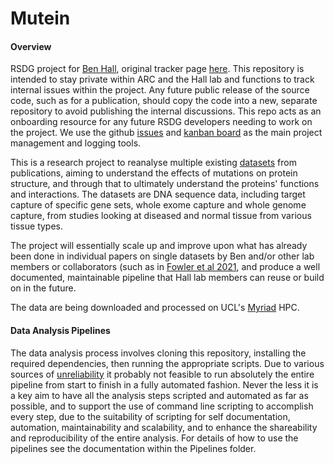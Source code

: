 # Mutein
#### Overview
RSDG project for [Ben Hall](https://iris.ucl.ac.uk/iris/browse/profile?upi=BHALL50), original tracker page [here](https://github.com/UCL-RITS/research-software-opportunities/issues/549). This repository is intended to stay private within ARC and the Hall lab and functions to track internal issues within the project. Any future public release of the source code, such as for a publication, should copy the code into a new, separate repository to avoid publishing the internal discussions. This repo acts as an onboarding resource for any future RSDG developers needing to work on the project. We use the github [issues](https://github.com/UCL/Mutein/issues) and [kanban board](https://github.com/UCL/Mutein/projects/1) as the main project management and logging tools.

This is a research project to reanalyse multiple existing [datasets](https://github.com/UCL/Mutein/issues?q=is%3Aissue+label%3Adataset) from publications, aiming to understand the effects of mutations on protein structure, and through that to ultimately understand the proteins' functions and interactions. The datasets are DNA sequence data, including target capture of specific gene sets, whole exome capture and whole genome capture, from studies looking at diseased and normal tissue from various tissue types.

The project will essentially scale up and improve upon what has already been done in individual papers on single datasets by Ben and/or other lab members or collaborators (such as in [Fowler et al 2021](https://github.com/UCL/Mutein/issues/54), and produce a well documented, maintainable pipeline that Hall lab members can reuse or build on in the future.

The data are being downloaded and processed on UCL's [Myriad](https://www.rc.ucl.ac.uk/docs/Clusters/Myriad/) HPC.

#### Data Analysis Pipelines
The data analysis process involves cloning this repository, installing the required dependencies, then running the appropriate scripts. Due to various sources of [unreliability](https://github.com/UCL/Mutein/issues/95) it probably not feasible to run absolutely the entire pipeline from start to finish in a fully automated fashion. Never the less it is a key aim to have all the analysis steps scripted and automated as far as possible, and to support the use of command line scripting to accomplish every step, due to the suitability of scripting for self documentation, automation, maintainability and scalability, and to enhance the shareability and reproducibility of the entire analysis. For details of how to use the pipelines see the documentation within the Pipelines folder.

